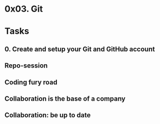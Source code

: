 # 0x03. Git
# Tasks
## 0. Create and setup your Git and GitHub account
## Repo-session
## Coding fury road
## Collaboration is the base of a company
## Collaboration: be up to date
